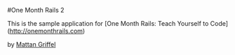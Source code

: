 #One Month Rails 2

This is the sample application for 
[One Month Rails: Teach Yourself to Code] (http://onemonthrails.com)

by [Mattan Griffel](http://mattangriffel.com)